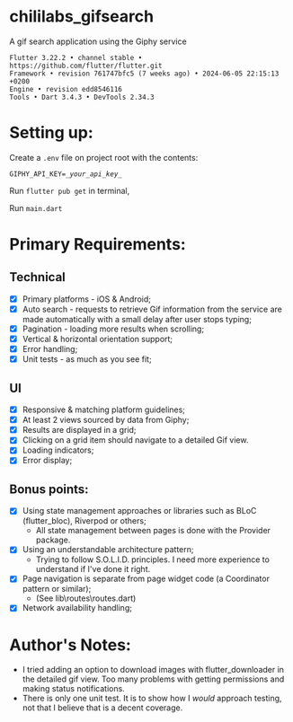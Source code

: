 # chililabs_gifsearch

A gif search application using the Giphy service

```
Flutter 3.22.2 • channel stable • https://github.com/flutter/flutter.git
Framework • revision 761747bfc5 (7 weeks ago) • 2024-06-05 22:15:13 +0200
Engine • revision edd8546116
Tools • Dart 3.4.3 • DevTools 2.34.3
```
# Setting up:
Create a `.env` file on project root with the contents:
<pre><code>GIPHY_API_KEY=<i>_your_api_key_</i></code></pre>
Run `flutter pub get` in terminal,

Run `main.dart`

# Primary Requirements:
## Technical
- [x] Primary platforms - iOS & Android;
- [x] Auto search - requests to retrieve Gif information from the service are made automatically with a small delay after user stops typing;
- [x] Pagination - loading more results when scrolling;
- [x] Vertical & horizontal orientation support;
- [x] Error handling;
- [x] Unit tests - as much as you see fit;

## UI
- [x] Responsive & matching platform guidelines;
- [x] At least 2 views sourced by data from Giphy;
- [x] Results are displayed in a grid;
- [x] Clicking on a grid item should navigate to a detailed Gif view.
- [x] Loading indicators;
- [x] Error display;

## Bonus points:
- [x] Using state management approaches or libraries such as BLoC (flutter_bloc), Riverpod or others;
  - All state management between pages is done with the Provider package.
- [x] Using an understandable architecture pattern;
  - Trying to follow S.O.L.I.D. principles. I need more experience to understand if I've done it right.
- [x] Page navigation is separate from page widget code (a Coordinator pattern or similar);
  - (See lib\routes\routes.dart)
- [x] Network availability handling;

# Author's Notes:
- I tried adding an option to download images with flutter_downloader in the detailed gif view. Too many problems with getting permissions and making status notifications.
- There is only one unit test. It is to show how I _would_ approach testing, not that I believe that is a decent coverage.
